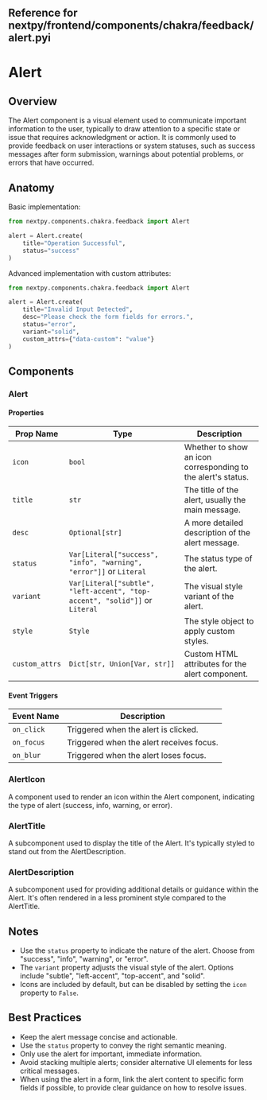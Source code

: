 ##  Reference for nextpy/frontend/components/chakra/feedback/alert.pyi

# Alert

## Overview

The Alert component is a visual element used to communicate important information to the user, typically to draw attention to a specific state or issue that requires acknowledgment or action. It is commonly used to provide feedback on user interactions or system statuses, such as success messages after form submission, warnings about potential problems, or errors that have occurred.

## Anatomy

Basic implementation:
```python
from nextpy.components.chakra.feedback import Alert

alert = Alert.create(
    title="Operation Successful",
    status="success"
)
```

Advanced implementation with custom attributes:
```python
from nextpy.components.chakra.feedback import Alert

alert = Alert.create(
    title="Invalid Input Detected",
    desc="Please check the form fields for errors.",
    status="error",
    variant="solid",
    custom_attrs={"data-custom": "value"}
)
```

## Components

### Alert

#### Properties
| Prop Name      | Type                                                                 | Description                                                  |
|----------------|----------------------------------------------------------------------|--------------------------------------------------------------|
| `icon`         | `bool`                                                               | Whether to show an icon corresponding to the alert's status. |
| `title`        | `str`                                                                | The title of the alert, usually the main message.            |
| `desc`         | `Optional[str]`                                                      | A more detailed description of the alert message.            |
| `status`       | `Var[Literal["success", "info", "warning", "error"]]` or `Literal`  | The status type of the alert.                                |
| `variant`      | `Var[Literal["subtle", "left-accent", "top-accent", "solid"]]` or `Literal` | The visual style variant of the alert.   |
| `style`        | `Style`                                                              | The style object to apply custom styles.                     |
| `custom_attrs` | `Dict[str, Union[Var, str]]`                                         | Custom HTML attributes for the alert component.              |

#### Event Triggers
| Event Name     | Description                                                            |
|----------------|------------------------------------------------------------------------|
| `on_click`     | Triggered when the alert is clicked.                                   |
| `on_focus`     | Triggered when the alert receives focus.                               |
| `on_blur`      | Triggered when the alert loses focus.                                  |

### AlertIcon

A component used to render an icon within the Alert component, indicating the type of alert (success, info, warning, or error).

### AlertTitle

A subcomponent used to display the title of the Alert. It's typically styled to stand out from the AlertDescription.

### AlertDescription

A subcomponent used for providing additional details or guidance within the Alert. It's often rendered in a less prominent style compared to the AlertTitle.

## Notes

- Use the `status` property to indicate the nature of the alert. Choose from "success", "info", "warning", or "error".
- The `variant` property adjusts the visual style of the alert. Options include "subtle", "left-accent", "top-accent", and "solid".
- Icons are included by default, but can be disabled by setting the `icon` property to `False`.

## Best Practices

- Keep the alert message concise and actionable.
- Use the `status` property to convey the right semantic meaning.
- Only use the alert for important, immediate information.
- Avoid stacking multiple alerts; consider alternative UI elements for less critical messages.
- When using the alert in a form, link the alert content to specific form fields if possible, to provide clear guidance on how to resolve issues.